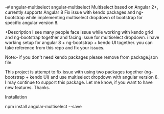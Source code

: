 -# angular-multiselect
angular-multiselect
Multiselect based on Angular 2+, currently supports Angular 8
Fix issue with kendo packages and ng-bootstrap while implementing multiselect dropdown of bootstrap for specific angular version 8.

+Description
I see many people face issue while working with kendo grid and ng-bootstrap together and facing issue for multiselect dropdown. i have working setup for angular 8 + ng-bootstrap + kendo UI together. you can take reference from this repo and fix your issues.

Note:- if you don't need kendo packages please remove from package.json file.

This project is attempt to fix issue with using two packages together (ng-bootstrap + kendo UI) and use multiselect dropdown with angular version 8. I may continue to support this package. Let me know, if you want to have new features. Thanks.

Installation

npm install angular-multiselect --save